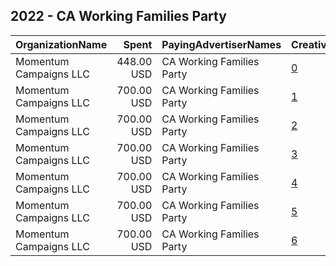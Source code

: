## 2022 - CA Working Families Party 
|OrganizationName|Spent|PayingAdvertiserNames|CreativeUrls|Impressions|Genders|AgeBrackets|CountryCodes|BillingAddresses|CandidateBallotInformation|
|:---|---:|:---|:---|---:|:---|:---|:---|:---|:---|
|Momentum Campaigns  LLC|448.00 USD|CA Working Families Party|[0](https://www.snap.com/political-ads/asset/9db15a4d2bbdfbbb90da6ffd488ebdda46d5288fcddefbf5767271c7f296851a?mediaType=png)|90,139||18-30|united states|"1835 7th St. NE, #272,Washington,20001,US"|James Coleman for State Assembly|
|Momentum Campaigns  LLC|700.00 USD|CA Working Families Party|[1](https://www.snap.com/political-ads/asset/78bc9c5d300c8a05c4cdb934195d1f4e3f39d8385b15b1d8a61ab50afd8aedaa?mediaType=png)|117,682||18-30|united states|"1835 7th St. NE, #272,Washington,20001,US"|Aisha Wahab for State Senate|
|Momentum Campaigns  LLC|700.00 USD|CA Working Families Party|[2](https://www.snap.com/political-ads/asset/506cae8f8c7be3e1c882cab1f99be34e8ac2a505d81bab98bbb27cdb954c402e?mediaType=png)|160,507||18-30|united states|"1835 7th St. NE, #272,Washington,20001,US"|Corey Jackson for State Assembly|
|Momentum Campaigns  LLC|700.00 USD|CA Working Families Party|[3](https://www.snap.com/political-ads/asset/0de153f9ebb43c8ea8ef025287692c29080c6b57acd8edb8d6af603f60f7d114?mediaType=png)|183,917||18-30|united states|"1835 7th St. NE, #272,Washington,20001,US"|Elizabeth Alcantar for State Assembly|
|Momentum Campaigns  LLC|700.00 USD|CA Working Families Party|[4](https://www.snap.com/political-ads/asset/a16b2a63fd43bf980f49f893beab8ea57ee9853f4a30b7a658e0aa8244ee8705?mediaType=png)|191,702||18-30|united states|"1835 7th St. NE, #272,Washington,20001,US"|Bulmaro Vicente for State Assembly|
|Momentum Campaigns  LLC|700.00 USD|CA Working Families Party|[5](https://www.snap.com/political-ads/asset/e643522a04aa1bfc279856a453c6bcc733f5f4e3eb7e7191aa823143a4c46be3?mediaType=png)|281,986||18-30|united states|"1835 7th St. NE, #272,Washington,20001,US"|Alex Lee for State Assembly|
|Momentum Campaigns  LLC|700.00 USD|CA Working Families Party|[6](https://www.snap.com/political-ads/asset/ce76cd79297c203d2c43906cbaa18bf8d68f689d33430cf1c388d7b045c569fc?mediaType=png)|172,324||18-30|united states|"1835 7th St. NE, #272,Washington,20001,US"|Tina McKinnor for State Assembly|
